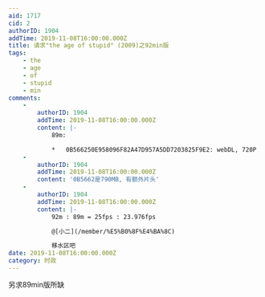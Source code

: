 ```yaml
---
aid: 1717
cid: 2
authorID: 1904
addTime: 2019-11-08T16:00:00.000Z
title: 请求"the age of stupid" (2009)之92min版
tags:
    - the
    - age
    - of
    - stupid
    - min
comments:
    -
        authorID: 1904
        addTime: 2019-11-08T16:00:00.000Z
        content: |-
            89m:

            *   0B566250E958096F82A47D957A5DD7203825F9E2: webDL, 720P
    -
        authorID: 1904
        addTime: 2019-11-08T16:00:00.000Z
        content: '0B5662是790MB, 有额外片头'
    -
        authorID: 1904
        addTime: 2019-11-08T16:00:00.000Z
        content: |-
            92m : 89m = 25fps : 23.976fps

            @[小二](/member/%E5%B0%8F%E4%BA%8C)

            移水区吧
date: 2019-11-08T16:00:00.000Z
category: 时政
---
```


另求89min版所缺
